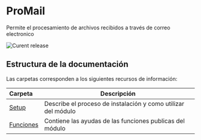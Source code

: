 # ProMail
Permite el procesamiento de archivos recibidos a través de correo electronico

![Curent release](https://img.shields.io/badge/Version-1.0.0.0-orange.svg)


## Estructura de la documentación

Las carpetas corresponden a los siguientes recursos de información:

| Carpeta  | Descripción  |
|:---|---|
| [Setup](Setup)  | Describe el proceso de instalación y como utilizar del módulo|
| [Funciones](Functions)  | Contiene las ayudas de las funciones publicas del módulo|
